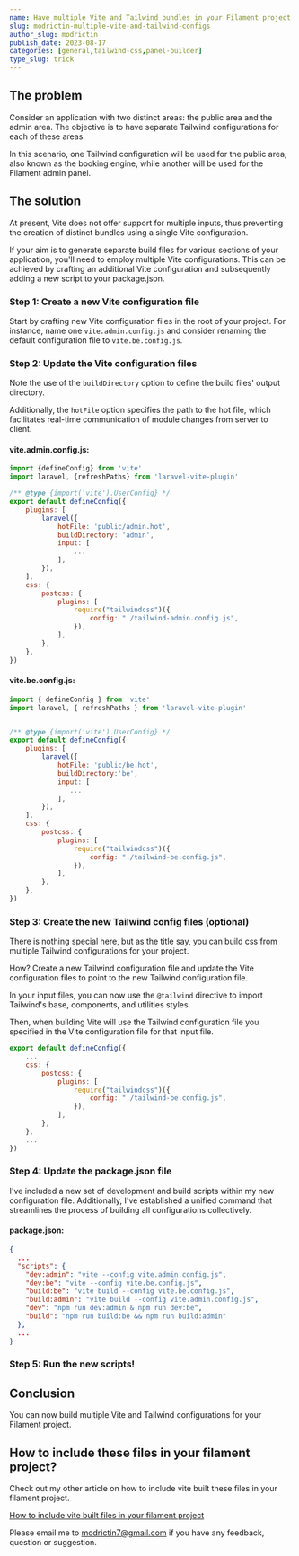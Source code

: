 ```yaml
---
name: Have multiple Vite and Tailwind bundles in your Filament project
slug: modrictin-multiple-vite-and-tailwind-configs
author_slug: modrictin
publish_date: 2023-08-17
categories: [general,tailwind-css,panel-builder]
type_slug: trick
---
```


## The problem

Consider an application with two distinct areas: the public area and the admin area. The objective is to have separate Tailwind configurations for each of these areas.

In this scenario, one Tailwind configuration will be used for the public area, also known as the booking engine, while another will be used for the Filament admin panel.

## The solution

At present, Vite does not offer support for multiple inputs,
thus preventing the creation of distinct bundles using a single Vite configuration.

If your aim is to generate separate build files for various sections of your application,
you'll need to employ multiple Vite configurations.
This can be achieved by crafting an additional Vite configuration and subsequently adding a
new script to your package.json.

### Step 1: Create a new Vite configuration file

Start by crafting new Vite configuration files in the root of your project. For instance, name one `vite.admin.config.js` and consider renaming the default configuration file to `vite.be.config.js`.

### Step 2: Update the Vite configuration files

Note the use of the `buildDirectory` option to define the build files' output directory.

Additionally, the `hotFile` option specifies the path to the hot file, which facilitates real-time communication of module changes from server to client.

#### vite.admin.config.js:

```js
import {defineConfig} from 'vite'
import laravel, {refreshPaths} from 'laravel-vite-plugin'

/** @type {import('vite').UserConfig} */
export default defineConfig({
    plugins: [
        laravel({
            hotFile: 'public/admin.hot',
            buildDirectory: 'admin',
            input: [
                ...
            ],
        }),
    ],
    css: {
        postcss: {
            plugins: [
                require("tailwindcss")({
                    config: "./tailwind-admin.config.js",
                }),
            ],
        },
    },
})

```

#### vite.be.config.js:

```js
import { defineConfig } from 'vite'
import laravel, { refreshPaths } from 'laravel-vite-plugin'


/** @type {import('vite').UserConfig} */
export default defineConfig({
    plugins: [
        laravel({
            hotFile: 'public/be.hot',
            buildDirectory:'be',
            input: [
               ...
            ],
        }),
    ],
    css: {
        postcss: {
            plugins: [
                require("tailwindcss")({
                    config: "./tailwind-be.config.js",
                }),
            ],
        },
    },
})
```

### Step 3: Create the new Tailwind config files (optional)

There is nothing special here, but as the title say, 
you can build css from multiple Tailwind configurations for your project.

How? 
Create a new Tailwind configuration file and update the Vite configuration files to point to the new Tailwind configuration file.
    

In your input files, you can now use the `@tailwind` directive to import Tailwind's base, components, and utilities styles.

Then, when building Vite will use the Tailwind configuration file you specified in the Vite configuration file for that input file.

```js
export default defineConfig({
    ...
    css: {
        postcss: {
            plugins: [
                require("tailwindcss")({
                    config: "./tailwind-be.config.js",
                }),
            ],
        },
    },
    ...
})
```

### Step 4: Update the package.json file

I've included a new set of development and build scripts within my new configuration file. 
Additionally, I've established a unified command that streamlines the process of building all configurations collectively.

#### package.json:
```json
{
  ...
  "scripts": {
    "dev:admin": "vite --config vite.admin.config.js",
    "dev:be": "vite --config vite.be.config.js",
    "build:be": "vite build --config vite.be.config.js",
    "build:admin": "vite build --config vite.admin.config.js",
    "dev": "npm run dev:admin & npm run dev:be",
    "build": "npm run build:be && npm run build:admin"
  },
  ...
}
```

### Step 5: Run the new scripts!



## Conclusion

You can now build multiple Vite and Tailwind configurations for your Filament project.

## How to include these files in your filament project?

Check out my other article on how to include vite built these files in your filament project.

[How to include vite built files in your filament project](https://filamentphp.com/community/modrictin-include-vite-built-js-and-css-files-in-your-project)

Please email me to [modrictin7@gmail.com](mailto:modrictin7@gmail.com) if you have any feedback, question or suggestion.

